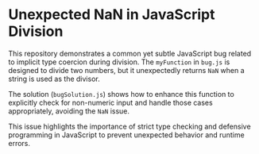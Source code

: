 # Unexpected NaN in JavaScript Division

This repository demonstrates a common yet subtle JavaScript bug related to implicit type coercion during division.  The `myFunction` in `bug.js` is designed to divide two numbers, but it unexpectedly returns `NaN` when a string is used as the divisor.

The solution (`bugSolution.js`) shows how to enhance this function to explicitly check for non-numeric input and handle those cases appropriately, avoiding the `NaN` issue.

This issue highlights the importance of strict type checking and defensive programming in JavaScript to prevent unexpected behavior and runtime errors.
